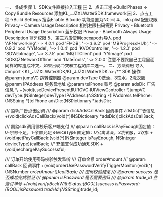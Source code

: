 一、    集成步骤
    1、SDK文件直接拉入工程
     ￼
    2、点击工程->Build Phases -> Copy Bundle Resources 添加KL_JJZXLWaterSDK.framework
￼
    3、点击工程->Build Settings 搜索Enable Bitcode 功能设置为NO
    ￼
    4、info.plist配置权限
    Privacy - Camera Usage Description 相机权限扫码需要
    Privacy - Bluetooth Peripheral Usage Description 蓝牙权限
    Privacy - Bluetooth Always Usage Description  蓝牙权限
    5、    第三方库使用cocoapods导入
    pod 'AFNetworking','~> 4.0.1'
    pod 'FMDB', '~> 2.6.2'
    pod 'MBProgressHUD', '~> 0.9.2'
    pod 'YYModel', '~> 1.0.4'
    pod 'KVOController', '~> 1.2.0'
    pod 'SDWebImage', '~> 3.7.5'
    pod 'MQTTClient'
    pod 'YYImage'
    pod 'SDKQZNetworkOffline'
    pod 'DateTools', '~> 2.0.0'
      注意不要跟自己工程里面同样的库造成冲突，如果出现冲突和工程的库二选一。
二、方法调用
导入#import <KL_JJZXLWaterSDK/KL_JJZXLWaterSDK.h>
/**
 SDK 操作
 @param jumpVC      跳转控制器
 @param devType 0洗澡，3饮水，2洗衣服
 @param IPAddress 服务器地址
 @param telPhone 账号
 @param adsDic   广告信息
 */
+(void)useDevicePresentBUROVC:(UIViewController *)jumpVC devType:(NSInteger)devType IPAddress:(NSString *)IPAddress telPhone:(NSString *)telPhone adsDic:(NSDictionary *)adsDic;

/// 监听广告点击回调
/// @param clickAdsCallBack 回调事件 adsDic广告信息
+(void)clickAdsCallBack:(void(^)(NSDictionary *adsDic))clickAdsCallBack;

/// 凯路sdk调用智校乐客户端支付
/// @param callBack  isPayEnough固定值：0-余额不足，1-余额充足  deviceType 固定值：0公寓洗澡，2洗衣服，3饮水
+(void)getPayCallBack:(void(^)(NSInteger isPayEnough, NSInteger deviceType))callBack;
/// 充值支付成功通知SDK
+(void)rechargePaySuccessful;

/// 订单开始使用密码校验触发监听
/// 订单金额 orderAmount
/// @param callBack 回调事件
+(void)orderUsePasswordVerifyTriggerMonitor:(void(^)(NSNumber *orderAmount))callBack;
/// 密码校验结果
/// @param success 是否成功完成验证
/// @param isPassword 是否需要密码
/// @param trade_id 业务订单号
+(void)verifyBackWithStatus:(BOOL)success isPassword:(BOOL)isPassword tradeId:(NSString*)trade_id;
